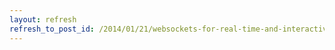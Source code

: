 ```yaml
---
layout: refresh
refresh_to_post_id: /2014/01/21/websockets-for-real-time-and-interactive-interfaces
---
```

